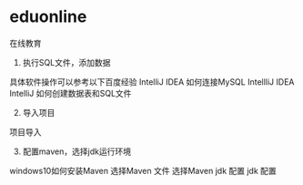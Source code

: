 # eduonline
在线教育
1. 执行SQL文件，添加数据

具体软件操作可以参考以下百度经验 IntelliJ IDEA 如何连接MySQL IntellliJ IDEA IntelliJ 如何创建数据表和SQL文件

2. 导入项目

项目导入

3. 配置maven，选择jdk运行环境

windows10如何安装Maven 选择Maven 文件 选择Maven jdk 配置 jdk 配置











